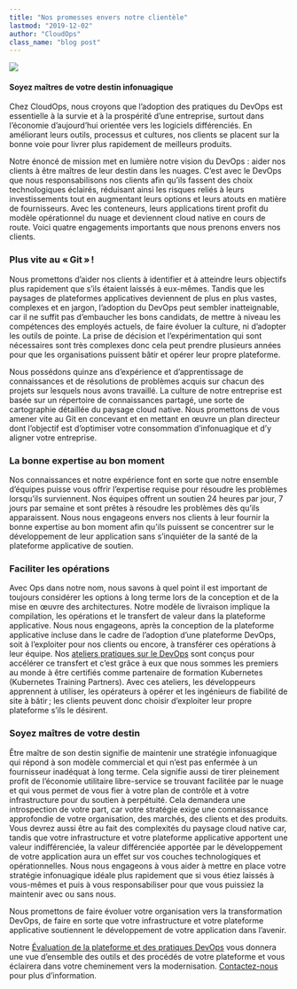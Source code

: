 ```yaml
---
title: "Nos promesses envers notre clientèle"
lastmod: "2019-12-02"
author: "CloudOps"
class_name: "blog post"
---
```


<img src="/images/blog/post/Promises.png" class="main-blog-image">
<p></p>
<h4>Soyez maîtres de votre destin infonuagique</h4><p>Chez CloudOps, nous croyons que l’adoption des pratiques du DevOps est essentielle à la survie et à la prospérité d’une entreprise, surtout dans l’économie d’aujourd’hui orientée vers les logiciels différenciés. En améliorant leurs outils, processus et cultures, nos clients se placent sur la bonne voie pour livrer plus rapidement de meilleurs produits.</p><p>Notre énoncé de mission met en lumière notre vision du DevOps&nbsp;: aider nos clients à être maîtres de leur destin dans les nuages. C’est avec le DevOps que nous responsabilisons nos clients afin qu’ils fassent des choix technologiques éclairés, réduisant ainsi les risques reliés à leurs investissements tout en augmentant leurs options et leurs atouts en matière de fournisseurs. Avec les conteneurs, leurs applications tirent profit du modèle opérationnel du nuage et deviennent cloud native en cours de route. Voici quatre engagements importants que nous prenons envers nos clients.</p><h3><strong>Plus vite au « Git » !</strong></h3><p>Nous promettons d’aider nos clients à identifier et à atteindre leurs objectifs plus rapidement que s’ils étaient laissés à eux-mêmes. Tandis que les paysages de plateformes applicatives deviennent de plus en plus vastes, complexes et en jargon, l’adoption du DevOps peut sembler inatteignable, car il ne suffit pas d’embaucher les bons candidats, de mettre à niveau les compétences des employés actuels, de faire évoluer la culture, ni d’adopter les outils de pointe. La prise de décision et l’expérimentation qui sont nécessaires sont très complexes donc cela peut prendre plusieurs années pour que les organisations puissent bâtir et opérer leur propre plateforme.&nbsp;</p><p>Nous possédons quinze ans d’expérience et d’apprentissage de connaissances et de résolutions de problèmes acquis sur chacun des projets sur lesquels nous avons travaillé. La culture de notre entreprise est basée sur un répertoire de connaissances partagé, une sorte de cartographie détaillée du paysage cloud native. Nous promettons de vous amener vite au Git en concevant et en mettant en œuvre un plan directeur dont l’objectif est d’optimiser votre consommation d’infonuagique et d’y aligner votre entreprise.</p><h3><strong>La bonne expertise au bon moment</strong></h3><p>Nos connaissances et notre expérience font en sorte que notre ensemble d’équipes puisse vous offrir l’expertise requise pour résoudre les problèmes lorsqu’ils surviennent. Nos équipes offrent un soutien 24 heures par jour, 7 jours par semaine et sont prêtes à résoudre les problèmes dès qu’ils apparaissent. Nous nous engageons envers nos clients à leur fournir la bonne expertise au bon moment afin qu’ils puissent se concentrer sur le développement de leur application sans s’inquiéter de la santé de la plateforme applicative de soutien.</p><h3><strong>Faciliter les opérations</strong></h3><p>Avec Ops dans notre nom, nous savons à quel point il est important de toujours considérer les options à long terme lors de la conception et de la mise en œuvre des architectures. Notre modèle de livraison implique la compilation, les opérations et le transfert de valeur dans la plateforme applicative. Nous nous engageons, après la conception de la plateforme applicative incluse dans le cadre de l’adoption d’une plateforme DevOps, soit à l’exploiter pour nos clients ou encore, à transférer ces opérations à leur équipe. Nos <a href="https://www.cloudops.com/fr/ateliers/">ateliers pratiques sur le DevOps</a> sont conçus pour accélérer ce transfert et c’est grâce à eux que nous sommes les premiers au monde à être certifiés comme partenaire de formation Kubernetes (Kubernetes Training Partners). Avec ces ateliers, les développeurs apprennent à utiliser, les opérateurs à opérer et les ingénieurs de fiabilité de site à bâtir ; les clients peuvent donc choisir d’exploiter leur propre plateforme s’ils le désirent.</p><h3><strong>Soyez maîtres de votre destin</strong></h3><p>Être maître de son destin signifie de maintenir une stratégie infonuagique qui répond à son modèle commercial et qui n’est pas enfermée à un fournisseur inadéquat à long terme. Cela signifie aussi de tirer pleinement profit de l’économie utilitaire libre-service se trouvant facilitée par le nuage et qui vous permet de vous fier à votre plan de contrôle et à votre infrastructure pour du soutien à perpétuité. Cela demandera une introspection de votre part, car votre stratégie exige une connaissance approfondie de votre organisation, des marchés, des clients et des produits. Vous devrez aussi être au fait des complexités du paysage cloud native car, tandis que votre infrastructure et votre plateforme applicative apportent une valeur indifférenciée, la valeur différenciée apportée par le développement de votre application aura un effet sur vos couches technologiques et opérationnelles. Nous nous engageons à vous aider à mettre en place votre stratégie infonuagique idéale plus rapidement que si vous étiez laissés à vous-mêmes et puis à vous responsabiliser pour que vous puissiez la maintenir avec ou sans nous.</p><p>Nous promettons de faire évoluer votre organisation vers la transformation DevOps, de faire en sorte que votre infrastructure et votre plateforme applicative soutiennent le développement de votre application dans l’avenir.</p><p>Notre <a href="https://www.cloudops.com/fr/evaluation-des-pratiques-et-plateformes-devops/">Évaluation de la plateforme et des pratiques DevOps</a> vous donnera une vue d’ensemble des outils et des procédés de votre plateforme et vous éclairera dans votre cheminement vers la modernisation. <a href="https://info.cloudops.com/devops-platform-practices-assessment">Contactez-nous</a> pour plus d’information.</p>